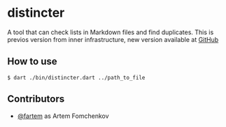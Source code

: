 # distincter

A tool that can check lists in Markdown files and find duplicates. This is previos version from inner infrastructure, new version available at [GitHub](https://github.com/fartem/distincter2)

## How to use

```shel
$ dart ./bin/distincter.dart ../path_to_file
```

## Contributors

* [@fartem](https://github.com/fartem) as Artem Fomchenkov

